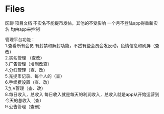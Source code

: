 # Files
区聊  项目文档
不实名不能提币发帖，其他的不受影响 一个月不登陆app得重新实名 均由app来控制

管理平台功能：  
1.查看所有会员 有封禁和解封功能，不然有些会员会发反动，色情信息和刷屏（查改）  
2.实名管理 （查改）  
3.广告管理（增删改查）  
4.分红管理（查、改）  
5.充提币记录、每个人的（查）  
6.手续费设置（查、改）  
7.加V管理（查、改）  
8.每日收入，总收入 每日收入就是每天的利润收入，总收入就是app从开始运营到今天的总收入（查）  
9.公告管理（查删）  
